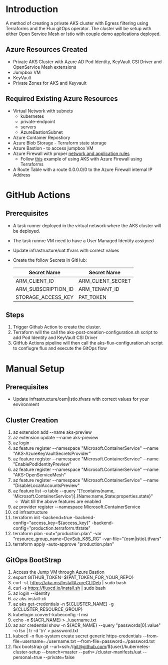 # Introduction 
A method of creating a private AKS cluster with Egress filtering using Terraforms and the Flux gitOps operator. The cluster will be setup with either Open Service Mesh or Istio with couple demo applications deployed. 

## Azure Resources Created
* Private AKS Cluster with Azure AD Pod Identity, KeyVault CSI Driver and OpenService Mesh extensions
* Jumpbox VM
* KeyVault
* Private Zones for AKS and Keyvault

## Required Existing Azure Resources
* Virtual Network with subnets
    * kubernetes
    * private-endpoint
    * servers
    * AzureBastionSubnet
* Azure Container Repostiory 
* Azure Blob Storage - Terraform state storage
* Azure Bastion - to access jumpbox VM
* Azure Firewall with proper [network and application rules](https://docs.microsoft.com/en-us/azure/aks/limit-egress-traffic)
   *  Follow [this](https://github.com/briandenicola/cqrs/blob/master/Infrastructure/terraform/regional-firewall-rules.tf) example of using AKS with Azure Firewall using Terraforms
* A Route Table with a route 0.0.0.0/0 to the Azure Firewall internal IP Address

# GitHub Actions
## Prerequisites
* A task runner deployed in the virtual network where the AKS cluster will be deployed.
* The task runnre VM need to have a User Managed Identity assigned 
* Update infrastructure/uat.tfvars with correct values
* Create the follow Secrets in GitHub:

    | Secret Name | Secret Name |
    --------------- | --------------- 
    | ARM_CLIENT_ID | ARM_CLIENT_SECRET | 
    | ARM_SUBSCRIPTION_ID | ARM_TENANT_ID | 
    | STORAGE_ACCESS_KEY | PAT_TOKEN |

## Steps
1. Trigger Github Action to create the cluster. 
1. Terraform will the call the aks-post-creation-configuration.sh script to add Pod Identity and KeyVault CSI Driver 
1. GitHub Actions pipeline will then call the aks-flux-configuration.sh script to confiugre flux and execute the GitOps flow

# Manual Setup
## Prerequisites
* Update infrastructure/osm|istio.tfvars with correct values for your environment

## Cluster Creation
1. az extension add --name aks-preview
1. az extension update --name aks-preview
1. az login
1. az feature register --namespace "Microsoft.ContainerService" --name "AKS-AzureKeyVaultSecretsProvider"
1. az feature register --namespace "Microsoft.ContainerService" --name "EnablePodIdentityPreview"
1. az feature register --namespace "Microsoft.ContainerService" --name "AKS-OpenServiceMesh"
1. az feature register --namespace "Microsoft.ContainerService" --name "DisableLocalAccountsPreview"
1. az feature list -o table --query "[?contains(name, 'Microsoft.ContainerService')].{Name:name,State:properties.state}"
    * Wait till the above features are enabled
1. az provider register --namespace Microsoft.ContainerService
1. cd infrastructure
1. terraform init -backend=true -backend-config="access_key=${access_key}" -backend-config="production.terraform.tfstate"
1. terraform plan -out="production.plan" -var "resource_group_name=DevSub_K8S_RG" -var-file="{osm|istio}.tfvars"
1. terraform apply -auto-approve "production.plan"

## GitOps BootStrap
1. Access the Jump VM through Azure Bastion 
1. export GITHUB_TOKEN=${PAT_TOKEN_FOR_YOUR_REPO}
1. curl -sL https://aka.ms/InstallAzureCLIDeb | sudo bash
1. curl -s https://fluxcd.io/install.sh | sudo bash
1. az login --identity
1. az aks install-cli
1. az aks get-credentials -n ${CLUSTER_NAME} -g ${CLUSTER_RESOURCE_GROUP}
1. kubelogin convert-kubeconfig -l msi
1. echo -n ${ACR_NAME} > ./username.txt 
1. az acr credential show -n ${ACR_NAME} --query "passwords[0].value" -o tsv | tr -d '\n' > password.txt 
1. kubectl -n flux-system create secret generic https-credentials --from-file=username=./username.txt --from-file=password=./password.txt
1. flux bootstrap git --url=ssh://git@github.com/${user}/kubernetes-cluster-setup --branch=master --path=./cluster-manifests/uat  --personal=true --private=false
